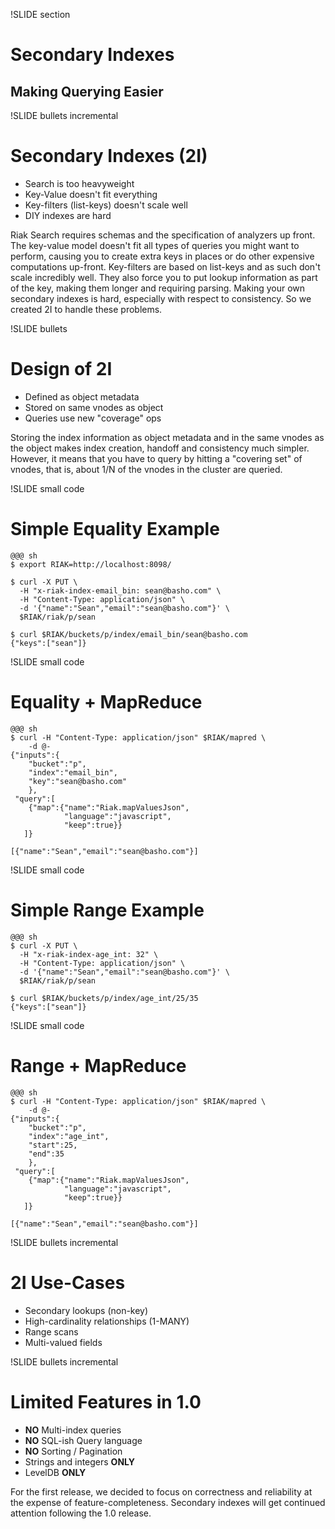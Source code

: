 !SLIDE section

# Secondary Indexes

## Making Querying Easier

!SLIDE bullets incremental

# Secondary Indexes (2I)

* Search is too heavyweight
* Key-Value doesn't fit everything
* Key-filters (list-keys) doesn't scale well
* DIY indexes are hard

<div class="notes hidden">

Riak Search requires schemas and the specification of analyzers up
front.  The key-value model doesn't fit all types of queries you might
want to perform, causing you to create extra keys in places or do
other expensive computations up-front. Key-filters are based on
list-keys and as such don't scale incredibly well. They also force you
to put lookup information as part of the key, making them longer and
requiring parsing.  Making your own secondary indexes is hard,
especially with respect to consistency. So we created 2I to handle
these problems.

</div>

!SLIDE bullets

# Design of 2I

* Defined as object metadata
* Stored on same vnodes as object
* Queries use new "coverage" ops

<div class="notes hidden">

Storing the index information as object metadata and in the same
vnodes as the object makes index creation, handoff and consistency
much simpler. However, it means that you have to query by hitting a
"covering set" of vnodes, that is, about 1/N of the vnodes in the
cluster are queried.

</div>

!SLIDE small code

# Simple Equality Example

    @@@ sh
    $ export RIAK=http://localhost:8098/
    
    $ curl -X PUT \
      -H "x-riak-index-email_bin: sean@basho.com" \
      -H "Content-Type: application/json" \
      -d '{"name":"Sean","email":"sean@basho.com"}' \
      $RIAK/riak/p/sean

    $ curl $RIAK/buckets/p/index/email_bin/sean@basho.com
    {"keys":["sean"]}

!SLIDE small code

# Equality + MapReduce

    @@@ sh
    $ curl -H "Content-Type: application/json" $RIAK/mapred \
        -d @-    
    {"inputs":{
        "bucket":"p",
        "index":"email_bin",
        "key":"sean@basho.com"
        },
     "query":[
        {"map":{"name":"Riak.mapValuesJson",
                "language":"javascript",
                "keep":true}}
       ]}

    [{"name":"Sean","email":"sean@basho.com"}]         

!SLIDE small code

# Simple Range Example

    @@@ sh
    $ curl -X PUT \
      -H "x-riak-index-age_int: 32" \
      -H "Content-Type: application/json" \
      -d '{"name":"Sean","email":"sean@basho.com"}' \
      $RIAK/riak/p/sean

    $ curl $RIAK/buckets/p/index/age_int/25/35
    {"keys":["sean"]}

!SLIDE small code

# Range + MapReduce

    @@@ sh
    $ curl -H "Content-Type: application/json" $RIAK/mapred \
        -d @-    
    {"inputs":{
        "bucket":"p",
        "index":"age_int",
        "start":25,
        "end":35
        },
     "query":[
        {"map":{"name":"Riak.mapValuesJson",
                "language":"javascript",
                "keep":true}}
       ]}

    [{"name":"Sean","email":"sean@basho.com"}]         

!SLIDE bullets incremental

# 2I Use-Cases

* Secondary lookups (non-key)
* High-cardinality relationships (1-MANY)
* Range scans
* Multi-valued fields

!SLIDE bullets incremental

# Limited Features in 1.0

* **NO** Multi-index queries
* **NO** SQL-ish Query language
* **NO** Sorting / Pagination
* Strings and integers **ONLY** 
* LevelDB **ONLY**

<div class="notes hidden">

For the first release, we decided to focus on correctness and
reliability at the expense of feature-completeness. Secondary indexes
will get continued attention following the 1.0 release.

</div>
